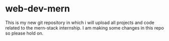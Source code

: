 # web-dev-mern
This is my new git repository in which i will upload all projects and code related to the mern-stack internship.
I am making some changes in this repo so please hold on.
